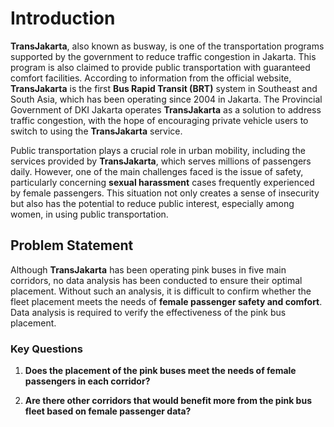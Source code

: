 # Introduction

**TransJakarta**, also known as busway, is one of the transportation programs supported by the government to reduce traffic congestion in Jakarta. This program is also claimed to provide public transportation with guaranteed comfort facilities. According to information from the official website, **TransJakarta** is the first **Bus Rapid Transit (BRT)** system in Southeast and South Asia, which has been operating since 2004 in Jakarta. The Provincial Government of DKI Jakarta operates **TransJakarta** as a solution to address traffic congestion, with the hope of encouraging private vehicle users to switch to using the **TransJakarta** service.

Public transportation plays a crucial role in urban mobility, including the services provided by **TransJakarta**, which serves millions of passengers daily. However, one of the main challenges faced is the issue of safety, particularly concerning **sexual harassment** cases frequently experienced by female passengers. This situation not only creates a sense of insecurity but also has the potential to reduce public interest, especially among women, in using public transportation.

## Problem Statement
Although **TransJakarta** has been operating pink buses in five main corridors, no data analysis has been conducted to ensure their optimal placement. Without such an analysis, it is difficult to confirm whether the fleet placement meets the needs of **female passenger safety and comfort**. Data analysis is required to verify the effectiveness of the pink bus placement.

### Key Questions

1. **Does the placement of the pink buses meet the needs of female passengers in each corridor?**

2. **Are there other corridors that would benefit more from the pink bus fleet based on female passenger data?**

